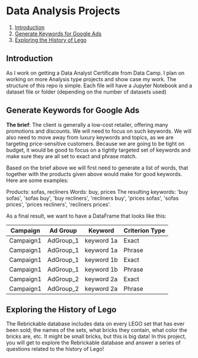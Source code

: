 # Data Analysis Projects

  1. [Introduction](#Introduction)
  2. [Generate Keywords for Google Ads](#generate-keywords-for-google-ads)
  3. [Exploring the History of Lego](#exploring-the-history-of-lego)

## Introduction
As I work on getting a Data Analyst Certificate from Data Camp. I plan on working on more Analysis type projects and show case my work. 
The structure of this repo is simple. Each file will have a Jupyter Notebook and a dataset file or folder (depending on the number of datasets used) 
## Generate Keywords for Google Ads
**The brief**: The client is generally a low-cost retailer, offering many promotions and discounts. We will need to focus on such keywords. We will also need to move away from luxury keywords and topics, as we are targeting price-sensitive customers. Because we are going to be tight on budget, it would be good to focus on a tightly targeted set of keywords and make sure they are all set to exact and phrase match.

Based on the brief above we will first need to generate a list of words, that together with the products given above would make for good keywords. Here are some examples:

Products: sofas, recliners
Words: buy, prices
The resulting keywords: 'buy sofas', 'sofas buy', 'buy recliners', 'recliners buy', 'prices sofas', 'sofas prices', 'prices recliners', 'recliners prices'.

As a final result, we want to have a DataFrame that looks like this:

| Campaign	| Ad Group	| Keyword	| Criterion Type |
|-----------|-----------|-----------|----------------|
| Campaign1 |	AdGroup_1 |	keyword 1a |	Exact |
| Campaign1 |	AdGroup_1 |	keyword 1a | Phrase
|Campaign1 |	AdGroup_1 |	keyword 1b |	Exact |
|Campaign1 |	AdGroup_1 |	keyword 1b |	Phrase |
|Campaign1 |	AdGroup_2 |	keyword 2a |	Exact |
|Campaign1 |	AdGroup_2 |	keyword 2a |	Phrase |

## Exploring the History of Lego

The Rebrickable database includes data on every LEGO set that has ever been sold; the names of the sets, what bricks they contain, what color the bricks are, etc. It might be small bricks, but this is big data! In this project, you will get to explore the Rebrickable database and answer a series of questions related to the history of Lego!